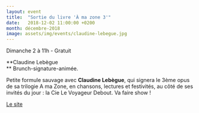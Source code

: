 ```yaml
---
layout: event
title:  "Sortie du livre 'À ma zone 3'"
date:   2018-12-02 11:00:00 +0200
month: décembre-2018
image: assets/img/events/claudine-lebegue.jpg
---
```




Dimanche 2 à 11h - Gratuit

 **Claudine Lebègue  
** Brunch-signature-animée.





Petite formule sauvage avec **Claudine Lebègue**, qui signera le 3ème opus de sa trilogie A ma Zone, en chansons, lectures et festivités, au côté de ses invités du jour : la Cie Le Voyageur Debout. Va faire show !



[Le site](http://claudine.lebegue.free.fr)